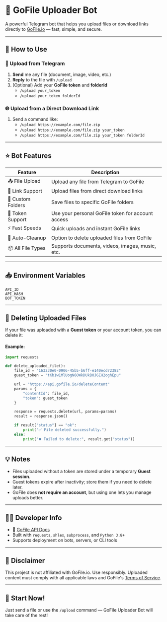 # 🤖 GoFile Uploader Bot

A powerful Telegram bot that helps you upload files or download links directly to [GoFile.io](https://gofile.io) — fast, simple, and secure.

---

## 📖 How to Use

### 📁 Upload from Telegram
1. **Send** me any file (document, image, video, etc.)
2. **Reply** to the file with `/upload`
3. (Optional) Add your **GoFile token** and **folderId**
   - `/upload your_token`
   - `/upload your_token folderId`

### 🌐 Upload from a Direct Download Link
1. Send a command like:
   - `/upload https://example.com/file.zip`
   - `/upload https://example.com/file.zip your_token`
   - `/upload https://example.com/file.zip your_token folderId`

---

## ⭐ Bot Features

| Feature            | Description                                             |
|--------------------|---------------------------------------------------------|
| 📤 File Upload     | Upload any file from Telegram to GoFile                |
| 🔗 Link Support    | Upload files from direct download links                |
| 📁 Custom Folders  | Save files to specific GoFile folders                  |
| 🔐 Token Support   | Use your personal GoFile token for account access      |
| ⚡ Fast Speeds     | Quick uploads and instant GoFile links                 |
| 🧼 Auto-Cleanup    | Option to delete uploaded files from GoFile            |
| 📦 All File Types  | Supports documents, videos, images, music, etc.        |

---

## 📥 Environment Variables

```
API_ID
API_HASH
BOT_TOKEN

```

---

## 🧹 Deleting Uploaded Files

If your file was uploaded with a **Guest token** or your account token, you can delete it:

#### Example:
```python
import requests

def delete_uploaded_file():
    file_id = "163230e0-0906-45b5-b6ff-e140ecd72382"
    guest_token = "tKb1w1MlUogN6OWkDUkB0JGEH2oghEpu"

    url = "https://api.gofile.io/deleteContent"
    params = {
        "contentId": file_id,
        "token": guest_token
    }

    response = requests.delete(url, params=params)
    result = response.json()

    if result["status"] == "ok":
        print("✅ File deleted successfully.")
    else:
        print("❌ Failed to delete:", result.get("status"))
```

---

## 💡 Notes

- Files uploaded without a token are stored under a temporary **Guest session**.
- Guest tokens expire after inactivity; store them if you need to delete later.
- GoFile does **not require an account**, but using one lets you manage uploads better.

---

## 🧑‍💻 Developer Info

- 🔗 [GoFile API Docs](https://gofile.io/api)
- Built with `requests`, `shlex`, `subprocess`, and `Python 3.8+`
- Supports deployment on bots, servers, or CLI tools

---

## 📌 Disclaimer

This project is not affiliated with GoFile.io. Use responsibly. Uploaded content must comply with all applicable laws and GoFile's [Terms of Service](https://gofile.io/terms).

---

## 🚀 Start Now!

Just send a file or use the `/upload` command — GoFile Uploader Bot will take care of the rest!
